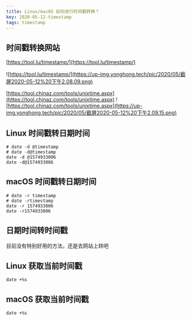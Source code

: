 ```yaml
---
title: Linux/macOS 如何进行时间戳转换？
key: 2020-05-12-timestamp
tags: timestamp
---
```


## 时间戳转换网站

[https://tool.lu/timestamp/](https://tool.lu/timestamp/)

<!--more-->
![https://tool.lu/timestamp/](https://up-img.yonghong.tech/pic/2020/05/截屏2020-05-12%20下午2.08.09.png)

[https://tool.chinaz.com/tools/unixtime.aspx](https://tool.chinaz.com/tools/unixtime.aspx)
![https://tool.chinaz.com/tools/unixtime.aspx](https://up-img.yonghong.tech/pic/2020/05/截屏2020-05-12%20下午2.09.15.png)

## Linux 时间戳转日期时间
```shell
# date -d @timestamp
# date -d@timestamp
date -d @1574933006
date -d@1574933006
```


## macOS 时间戳转日期时间
```shell
# date -r timestamp
# date -rtimestamp
date -r 1574933006
date -r1574933006
```


## 日期时间转时间戳

目前没有特别好用的方法，还是去网站上转吧

## Linux 获取当前时间戳


```shell
date +%s
```


## macOS 获取当前时间戳


```shell
date +%s
```





